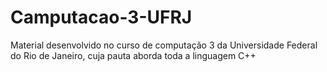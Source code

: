 # Camputacao-3-UFRJ
Material desenvolvido no curso de computação 3 da Universidade Federal do Rio de Janeiro, cuja pauta aborda toda a linguagem C++
